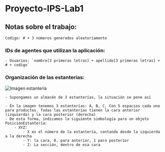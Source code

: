 # Proyecto-IPS-Lab1

## Notas sobre el trabajo:

	Codigo: # + 3 números generados aleatoriamente

### IDs de agentes que utilizan la aplicación:
	- Usuarios: `nombre[3 primeras letras] + apellido[3 primeras letras] + # + codigo`
	
### Organización de las estanterías:
![Imagen estantería](http://i.imgur.com/naJ0355.png?raw=true "Almacen")

	- Supongamos un almacén de 3 estanterías, la situación se pone así
	
	- En la imagen tenemos 3 estanterías: A, B, C. Con 5 espacios cada uno para productos. Todas las estanterías tienen la cara anterior (izquierda) y la cara posterior (derecha)
	- De esta forma, indicamos la siguiente simbología para un objeto PosiciónEstantería:
		- XYZ: 
			- X es el número de la estantería, contando desde la izquierda a la derecha
			- Y: la cara, 0, para anterior, 1 para posterior
			- Z: La sección, dentro de esa cara